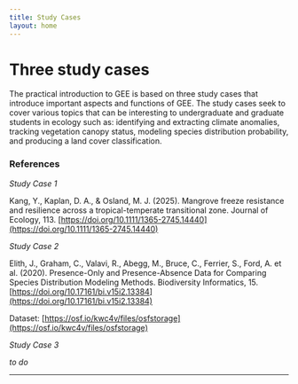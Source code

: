 ```yaml
---
title: Study Cases
layout: home
---
```


# Three study cases

The practical introduction to GEE is based on three study cases that introduce important aspects and functions of GEE. The study cases seek to cover various topics that can be interesting to undergraduate and graduate students in ecology such as: identifying and extracting climate anomalies, tracking vegetation canopy status, modeling species distribution probability, and producing a land cover classification.


### References

*Study Case 1*

Kang, Y., Kaplan, D. A., & Osland, M. J. (2025). Mangrove freeze resistance and resilience across a tropical-temperate transitional zone. Journal of Ecology, 113. [https://doi.org/10.1111/1365-2745.14440](https://doi.org/10.1111/1365-2745.14440)

 
*Study Case 2*

Elith, J., Graham, C., Valavi, R., Abegg, M., Bruce, C., Ferrier, S., Ford, A. et al. (2020). Presence-Only and Presence-Absence Data for Comparing Species Distribution Modeling Methods. Biodiversity Informatics, 15. [https://doi.org/10.17161/bi.v15i2.13384](https://doi.org/10.17161/bi.v15i2.13384)

Dataset: [https://osf.io/kwc4v/files/osfstorage](https://osf.io/kwc4v/files/osfstorage)


*Study Case 3*

*to do*



----

[Just the Docs]: https://just-the-docs.github.io/just-the-docs/
[GitHub Pages]: https://docs.github.com/en/pages
[README]: https://github.com/just-the-docs/just-the-docs-template/blob/main/README.md
[Jekyll]: https://jekyllrb.com
[GitHub Pages / Actions workflow]: https://github.blog/changelog/2022-07-27-github-pages-custom-github-actions-workflows-beta/
[use this template]: https://github.com/just-the-docs/just-the-docs-template/generate
